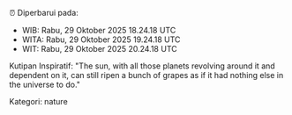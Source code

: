 ⏰ Diperbarui pada:
- WIB: Rabu, 29 Oktober 2025 18.24.18 UTC
- WITA: Rabu, 29 Oktober 2025 19.24.18 UTC
- WIT: Rabu, 29 Oktober 2025 20.24.18 UTC

Kutipan Inspiratif:
"The sun, with all those planets revolving around it and dependent on it, can still ripen a bunch of grapes as if it had nothing else in the universe to do."


Kategori: nature

